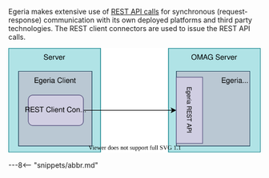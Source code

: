 <!-- SPDX-License-Identifier: CC-BY-4.0 -->
<!-- Copyright Contributors to the ODPi Egeria project 2020. -->


Egeria makes extensive use of [REST API calls](./concepts/basic-concepts) for synchronous (request-response) communication with
its own deployed platforms and third party technologies.  The REST client connectors are used to issue
the REST API calls.

![REST Client Connector](./connectors/runtime/rest-client-connector.svg)

---8<-- "snippets/abbr.md"

